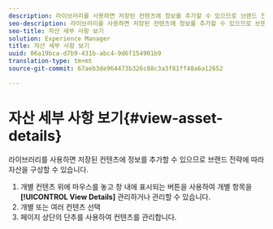 ```yaml
---
description: 라이브러리를 사용하면 저장된 컨텐츠에 정보를 추가할 수 있으므로 브랜드 전략에 따라 자산을 구성할 수 있습니다.
seo-description: 라이브러리를 사용하면 저장된 컨텐츠에 정보를 추가할 수 있으므로 브랜드 전략에 따라 자산을 구성할 수 있습니다.
seo-title: 자산 세부 사항 보기
solution: Experience Manager
title: 자산 세부 사항 보기
uuid: 06a19bca-d7b9-431b-abc4-9d6f154901b9
translation-type: tm+mt
source-git-commit: 67aeb3de964473b326c88c3a3f81ff48a6a12652

---
```



# 자산 세부 사항 보기{#view-asset-details}

라이브러리를 사용하면 저장된 컨텐츠에 정보를 추가할 수 있으므로 브랜드 전략에 따라 자산을 구성할 수 있습니다.

1. 개별 컨텐츠 위에 마우스를 놓고 창 내에 표시되는 버튼을 사용하여 개별 항목을 **[!UICONTROL View Details]** 관리하거나 관리할 수 있습니다.
1. 개별 또는 여러 컨텐츠 선택
1. 페이지 상단의 단추를 사용하여 컨텐츠를 관리합니다.
